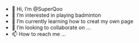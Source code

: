 - 👋 Hi, I’m @SuperQoo
- 👀 I’m interested in playing badminton
- 🌱 I’m currently learning how to creat my own page
- 💞️ I’m looking to collaborate on ...
- 📫 How to reach me ...

<!---
SuperQoo/SuperQoo is a ✨ special ✨ repository because its `README.md` (this file) appears on your GitHub profile.
You can click the Preview link to take a look at your changes.
--->
